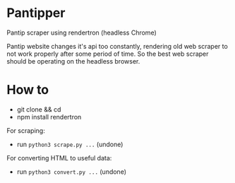 # Pantipper
Pantip scraper using rendertron (headless Chrome)

Pantip website changes it's api too constantly, rendering old web scraper to not work properly after some period of time. So the best web scraper should be operating on the headless browser. 

# How to
- git clone <repo> && cd <this folder>
- npm install rendertron
  
For scraping:
- run `python3 scrape.py ...` (undone)

For converting HTML to useful data: 
- run `python3 convert.py ...` (undone)
